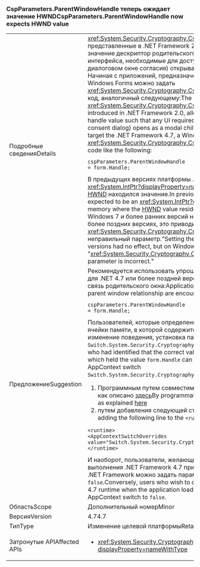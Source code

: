### <a name="cspparametersparentwindowhandle-now-expects-hwnd-value"></a><span data-ttu-id="a8068-101">CspParameters.ParentWindowHandle теперь ожидает значение HWND</span><span class="sxs-lookup"><span data-stu-id="a8068-101">CspParameters.ParentWindowHandle now expects HWND value</span></span>

|   |   |
|---|---|
|<span data-ttu-id="a8068-102">Подробные сведения</span><span class="sxs-lookup"><span data-stu-id="a8068-102">Details</span></span>|<span data-ttu-id="a8068-103"><xref:System.Security.Cryptography.CspParameters.ParentWindowHandle> Значения, представленные в .NET Framework 2.0 позволяет приложению регистрировать значение дескриптор родительского окна, таким образом, что пользовательского интерфейса, необходимые для доступа к ключу (например ПИН-кода запроса или диалоговом окне согласия) открывается модальное дочерним для указанного окна. Начиная с приложений, предназначенных для .NET Framework 4.7, приложения Windows Forms можно задать <xref:System.Security.Cryptography.CspParameters.ParentWindowHandle> свойство с код, аналогичный следующему:</span><span class="sxs-lookup"><span data-stu-id="a8068-103">The <xref:System.Security.Cryptography.CspParameters.ParentWindowHandle> value, introduced in .NET Framework 2.0, allows an application to register a parent window handle value such that any UI required to access the key (such as a PIN prompt or consent dialog) opens as a modal child to the specified window.Starting with apps that target the .NET Framework 4.7, a Windows Forms application can set the <xref:System.Security.Cryptography.CspParameters.ParentWindowHandle> property with code like the following:</span></span><pre><code class="language-C#">cspParameters.ParentWindowHandle = form.Handle;&#13;&#10;</code></pre><span data-ttu-id="a8068-104">В предыдущих версиях платформы .NET Framework, должно быть значение <xref:System.IntPtr?displayProperty=name> представляющая расположение в памяти где [HWND](https://msdn.microsoft.com/library/windows/desktop/aa383751.aspx#HWND) находился значение.</span><span class="sxs-lookup"><span data-stu-id="a8068-104">In previous versions of the .NET Framework, the value was expected to be an <xref:System.IntPtr?displayProperty=name> representing a location in memory where the [HWND](https://msdn.microsoft.com/library/windows/desktop/aa383751.aspx#HWND) value resided.</span></span> <span data-ttu-id="a8068-105">Задание свойства форму. Дескриптор Windows 7 и более ранних версий не оказывает никакого влияния, но в Windows 8 и более поздних версиях, это приводит к &quot; <xref:System.Security.Cryptography.CryptographicException?displayProperty=name>: неправильный параметр.&quot;</span><span class="sxs-lookup"><span data-stu-id="a8068-105">Setting the property to form.Handle on Windows 7 and earlier versions had no effect, but on Windows 8 and later versions, it results in a &quot;<xref:System.Security.Cryptography.CryptographicException?displayProperty=name>: The parameter is incorrect.&quot;</span></span>|
|<span data-ttu-id="a8068-106">Предложение</span><span class="sxs-lookup"><span data-stu-id="a8068-106">Suggestion</span></span>|<span data-ttu-id="a8068-107">Рекомендуется использовать упрощенный вариант приложений, предназначенных для .NET 4.7 или более поздней версии, которым необходимо зарегистрировать связь родительского окна:</span><span class="sxs-lookup"><span data-stu-id="a8068-107">Applications targeting .NET 4.7 or higher wishing to register a parent window relationship are encouraged to use the simplified form:</span></span><pre><code class="language-C#">cspParameters.ParentWindowHandle = form.Handle;&#13;&#10;</code></pre><span data-ttu-id="a8068-108">Пользователей, которые определены, правильное значение для передачи не адрес ячейки памяти, в которой содержится значение <code>form.Handle</code> можно отключить изменение поведения, установка параметра параметров AppContext <code>Switch.System.Security.Cryptography.DoNotAddrOfCspParentWindowHandle</code> для <code>true</code>.</span><span class="sxs-lookup"><span data-stu-id="a8068-108">Users who had identified that the correct value to pass was the address of a memory location which held the value <code>form.Handle</code> can opt out of the behavior change by setting the AppContext switch <code>Switch.System.Security.Cryptography.DoNotAddrOfCspParentWindowHandle</code> to <code>true</code>.</span></span><ol><li><span data-ttu-id="a8068-109">Программным путем совместимости переключается на параметров AppContext, как описано [здесь](http://blogs.msdn.com/b/dotnet/archive/2015/04/29/net-announcements-at-build-2015.aspx#dotnet46)</span><span class="sxs-lookup"><span data-stu-id="a8068-109">By programmatically setting compat switches on the AppContext, as explained [here](http://blogs.msdn.com/b/dotnet/archive/2015/04/29/net-announcements-at-build-2015.aspx#dotnet46)</span></span></li><li><span data-ttu-id="a8068-110">путем добавления следующей строки в раздел <code>&lt;runtime&gt;</code> файла app.config:</span><span class="sxs-lookup"><span data-stu-id="a8068-110">By adding the following line to the <code>&lt;runtime&gt;</code> section of the app.config file:</span></span></li></ol><pre><code class="language-xml">&lt;runtime&gt;&#13;&#10;&lt;AppContextSwitchOverrides value=&quot;Switch.System.Security.Cryptography.DoNotAddrOfCspParentWindowHandle=true&quot;/&gt;&#13;&#10;&lt;/runtime&gt;&#13;&#10;</code></pre><span data-ttu-id="a8068-111">И наоборот, пользователи, желающие согласие на новое поведение на среду выполнения .NET Framework 4.7 при приложение загружается в более ранних версий .NET Framework можно задать параметров AppContext переключитесь в <code>false</code>.</span><span class="sxs-lookup"><span data-stu-id="a8068-111">Conversely, users who wish to opt in to the new behavior on the .NET Framework 4.7 runtime when the application loads under older .NET Framework versions can set the AppContext switch to <code>false</code>.</span></span>|
|<span data-ttu-id="a8068-112">Область</span><span class="sxs-lookup"><span data-stu-id="a8068-112">Scope</span></span>|<span data-ttu-id="a8068-113">Дополнительный номер</span><span class="sxs-lookup"><span data-stu-id="a8068-113">Minor</span></span>|
|<span data-ttu-id="a8068-114">Версия</span><span class="sxs-lookup"><span data-stu-id="a8068-114">Version</span></span>|<span data-ttu-id="a8068-115">4.7</span><span class="sxs-lookup"><span data-stu-id="a8068-115">4.7</span></span>|
|<span data-ttu-id="a8068-116">Тип</span><span class="sxs-lookup"><span data-stu-id="a8068-116">Type</span></span>|<span data-ttu-id="a8068-117">Изменение целевой платформы</span><span class="sxs-lookup"><span data-stu-id="a8068-117">Retargeting</span></span>|
|<span data-ttu-id="a8068-118">Затронутые API</span><span class="sxs-lookup"><span data-stu-id="a8068-118">Affected APIs</span></span>|<ul><li><xref:System.Security.Cryptography.CspParameters.ParentWindowHandle?displayProperty=nameWithType></li></ul>|

